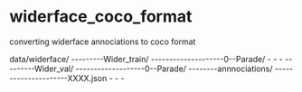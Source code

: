 # widerface_coco_format
converting widerface annociations to coco format

data/widerface/
---------Wider_train/
--------------------0--Parade/
                        -
                        -
                        -
---------Wider_val/
-------------------0--Parade/
--------annnociations/
---------------------XXXX.json
                        -
                        -
                        -
